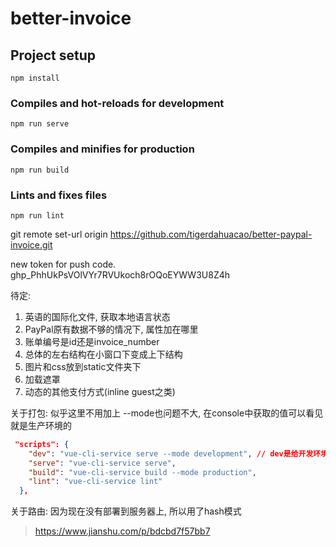 # better-invoice

## Project setup
```
npm install
```

### Compiles and hot-reloads for development
```
npm run serve
```

### Compiles and minifies for production
```
npm run build
```

### Lints and fixes files
```
npm run lint
```


<!-- git remote set-url origin https://<access-token>@github.com/tigerdahuacao/better-paypal-invoice -->

git remote set-url origin https://github.com/tigerdahuacao/better-paypal-invoice.git

new token for push code.
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

待定:
1. 英语的国际化文件, 获取本地语言状态
2. PayPal原有数据不够的情况下, 属性加在哪里
3. 账单编号是id还是invoice_number
4. 总体的左右结构在小窗口下变成上下结构
5. 图片和css放到static文件夹下
6. 加载遮罩
7. 动态的其他支付方式(inline guest之类)

关于打包: 似乎这里不用加上 --mode也问题不大, 在console中获取的值可以看见就是生产环境的
```json
 "scripts": {
    "dev": "vue-cli-service serve --mode development", // dev是给开发环境自定义的名字，随便写，npm run 后面加这个名字。这里mode后面的 development就是上面.env.development文件中的VUE_APP_MODE的值，运行dev环境就直接 npm run dev
    "serve": "vue-cli-service serve",
    "build": "vue-cli-service build --mode production",
    "lint": "vue-cli-service lint"
  },
```

关于路由: 因为现在没有部署到服务器上, 所以用了hash模式

> https://www.jianshu.com/p/bdcbd7f57bb7